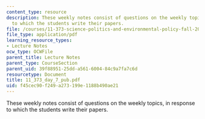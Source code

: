 ```yaml
---
content_type: resource
description: These weekly notes consist of questions on the weekly topics, in response
  to which the students write their papers.
file: /courses/11-373-science-politics-and-environmental-policy-fall-2004/f45cec90f249a273199e1188b490ae21_11_373_day_7_pub.pdf
file_type: application/pdf
learning_resource_types:
- Lecture Notes
ocw_type: OCWFile
parent_title: Lecture Notes
parent_type: CourseSection
parent_uid: 39f88951-25dd-a561-6004-84c9a7fa7c6d
resourcetype: Document
title: 11_373_day_7_pub.pdf
uid: f45cec90-f249-a273-199e-1188b490ae21
---
```

These weekly notes consist of questions on the weekly topics, in response to which the students write their papers.

